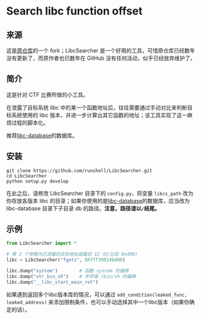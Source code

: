 # Search libc function offset

## 来源

这是[原仓库](https://github.com/lieanu/LibcSearcher)的一个 fork；LibcSearcher 是一个好用的工具，可惜原仓库已经数年没有更新了，而原作者也已数年在 GitHub 没有任何活动，似乎已经放弃维护了。

## 简介

这是针对 CTF 比赛所做的小工具。

在泄露了目标系统 libc 中的某一个函数地址后，往往需要通过手动对比来判断目标系统使用的 libc 版本，并进一步计算出其它函数的地址；该工具实现了这一麻烦过程的脚本化。

推荐[libc-database](https://github.com/niklasb/libc-database)的数据库。

## 安装

```shell
git clone https://github.com/runshell/LibcSearcher.git
cd LibcSearcher
python setup.py develop
```

在此之后，请修改 LibcSearcher 目录下的 `config.py`，将变量 `libcs_path` 改为你存放各版本 libc 的目录；如果你使用的是[libc-database](https://github.com/niklasb/libc-database)的数据库，应当改为 libc-database 目录下子目录 db 的路径。**注意，路径请以`/`结尾。**

## 示例

```python
from LibcSearcher import *

# 第 2 个参数为已泄露的实际地址或最后 12 位(比如 0xd90)
libc = LibcSearcher("fgets", 0X7ff39014bd90)

libc.dump("system")        # 函数 system 的偏移
libc.dump("str_bin_sh")    # 字符串 /bin/sh 的偏移
libc.dump("__libc_start_main_ret")
```

如果遇到返回多个libc版本库的情况，可以通过 `add_condition(leaked_func, leaked_address)` 来添加限制条件，也可以手动选择其中一个libc版本（如果你确定的话）。

